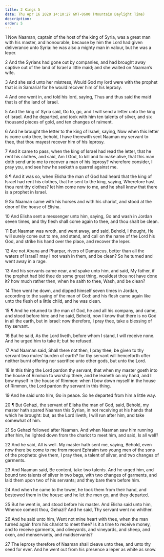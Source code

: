 ```yaml
---
title: 2 Kings 5
date: Thu Apr 16 2020 14:10:27 GMT-0600 (Mountain Daylight Time)
description: 
order: 5
---
```


<p>
  1 Now Naaman, captain of the host of the king of Syria, was a great man with
  his master, and honourable, because by him the Lord had given deliverance unto
  Syria: he was also a mighty man in valour, but he was a leper.
</p>
<p>
  2 And the Syrians had gone out by companies, and had brought away captive out
  of the land of Israel a little maid; and she waited on Naaman&#x2019;s wife.
</p>
<p>
  3 And she said unto her mistress, Would God my lord were with the prophet that
  is in Samaria! for he would recover him of his leprosy.
</p>
<p>
  4 And one went in, and told his lord, saying, Thus and thus said the maid that
  is of the land of Israel.
</p>
<p>
  5 And the king of Syria said, Go to, go, and I will send a letter unto the
  king of Israel. And he departed, and took with him ten talents of silver, and
  six thousand pieces of gold, and ten changes of raiment.
</p>
<p>
  6 And he brought the letter to the king of Israel, saying, Now when this
  letter is come unto thee, behold, I have therewith sent Naaman my servant to
  thee, that thou mayest recover him of his leprosy.
</p>
<p>
  7 And it came to pass, when the king of Israel had read the letter, that he
  rent his clothes, and said, Am I God, to kill and to make alive, that this man
  doth send unto me to recover a man of his leprosy? wherefore consider, I pray
  you, and see how he seeketh a quarrel against me.
</p>
<p>
  8 &#xB6; And it was so, when Elisha the man of God had heard that the king of
  Israel had rent his clothes, that he sent to the king, saying, Wherefore hast
  thou rent thy clothes? let him come now to me, and he shall know that there is
  a prophet in Israel.
</p>
<p>
  9 So Naaman came with his horses and with his chariot, and stood at the door
  of the house of Elisha.
</p>
<p>
  10 And Elisha sent a messenger unto him, saying, Go and wash in Jordan seven
  times, and thy flesh shall come again to thee, and thou shalt be clean.
</p>
<p>
  11 But Naaman was wroth, and went away, and said, Behold, I thought, He will
  surely come out to me, and stand, and call on the name of the Lord his God,
  and strike his hand over the place, and recover the leper.
</p>
<p>
  12 Are not Abana and Pharpar, rivers of Damascus, better than all the waters
  of Israel? may I not wash in them, and be clean? So he turned and went away in
  a rage.
</p>
<p>
  13 And his servants came near, and spake unto him, and said, My father, if the
  prophet had bid thee do some great thing, wouldest thou not have done it? how
  much rather then, when he saith to thee, Wash, and be clean?
</p>
<p>
  14 Then went he down, and dipped himself seven times in Jordan, according to
  the saying of the man of God: and his flesh came again like unto the flesh of
  a little child, and he was clean.
</p>
<p>
  15 &#xB6; And he returned to the man of God, he and all his company, and came,
  and stood before him: and he said, Behold, now I know that there is no God in
  all the earth, but in Israel: now therefore, I pray thee, take a blessing of
  thy servant.
</p>
<p>
  16 But he said, As the Lord liveth, before whom I stand, I will receive none.
  And he urged him to take it; but he refused.
</p>
<p>
  17 And Naaman said, Shall there not then, I pray thee, be given to thy servant
  two mules&#x2019; burden of earth? for thy servant will henceforth offer
  neither burnt offering nor sacrifice unto other gods, but unto the Lord.
</p>
<p>
  18 In this thing the Lord pardon thy servant, that when my master goeth into
  the house of Rimmon to worship there, and he leaneth on my hand, and I bow
  myself in the house of Rimmon: when I bow down myself in the house of Rimmon,
  the Lord pardon thy servant in this thing.
</p>
<p>
  19 And he said unto him, Go in peace. So he departed from him a little way.
</p>
<p>
  20 &#xB6; But Gehazi, the servant of Elisha the man of God, said, Behold, my
  master hath spared Naaman this Syrian, in not receiving at his hands that
  which he brought: but, as the Lord liveth, I will run after him, and take
  somewhat of him.
</p>
<p>
  21 So Gehazi followed after Naaman. And when Naaman saw him running after him,
  he lighted down from the chariot to meet him, and said, Is all well?
</p>
<p>
  22 And he said, All is well. My master hath sent me, saying, Behold, even now
  there be come to me from mount Ephraim two young men of the sons of the
  prophets: give them, I pray thee, a talent of silver, and two changes of
  garments.
</p>
<p>
  23 And Naaman said, Be content, take two talents. And he urged him, and bound
  two talents of silver in two bags, with two changes of garments, and laid them
  upon two of his servants; and they bare them before him.
</p>
<p>
  24 And when he came to the tower, he took them from their hand, and bestowed
  them in the house: and he let the men go, and they departed.
</p>
<p>
  25 But he went in, and stood before his master. And Elisha said unto him,
  Whence comest thou, Gehazi? And he said, Thy servant went no whither.
</p>
<p>
  26 And he said unto him, Went not mine heart with thee, when the man turned
  again from his chariot to meet thee? Is it a time to receive money, and to
  receive garments, and oliveyards, and vineyards, and sheep, and oxen, and
  menservants, and maidservants?
</p>
<p>
  27 The leprosy therefore of Naaman shall cleave unto thee, and unto thy seed
  for ever. And he went out from his presence a leper as white as snow.
</p>
